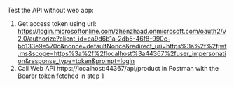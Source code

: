 Test the API without web app:
1. Get access token using url: https://login.microsoftonline.com/zhenzhaad.onmicrosoft.com/oauth2/v2.0/authorize?client_id=ea9d6b1a-2db5-46f8-990c-bb133e9e570c&nonce=defaultNonce&redirect_uri=https%3a%2f%2fjwt.ms&scope=https%3a%2f%2flocalhost%3a44367%2fuser_impersonation&response_type=token&prompt=login
2. Call Web API https://localhost:44367/api/product in Postman with the Bearer token fetched in step 1
